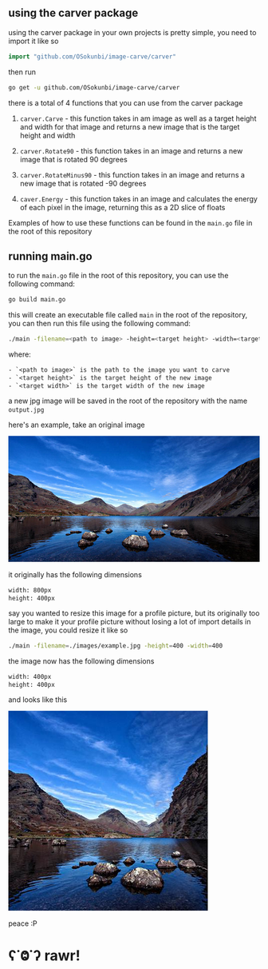 ## using the carver package

using the carver package in your own projects is pretty simple, you need to import it like so

```go
import "github.com/OSokunbi/image-carve/carver"
```

then run
```bash
go get -u github.com/OSokunbi/image-carve/carver
```

there is a total of 4 functions that you can use from the carver package

1. `carver.Carve` - this function takes in am image as well as a target height and width for that image and returns a new image that is the target height and width

2. `carver.Rotate90` - this function takes in an image and returns a new image that is rotated 90 degrees

3. `carver.RotateMinus90` - this function takes in an image and returns a new image that is rotated -90 degrees

4. `caver.Energy` - this function takes in an image and calculates the energy of each pixel in the image, returning this as a 2D slice of floats

Examples of how to use these functions can be found in the `main.go` file in the root of this repository

## running main.go

to run the `main.go` file in the root of this repository, you can use the following command:

```bash
go build main.go
```

this will create an executable file called `main` in the root of the repository, you can then run this file using the following command:

```bash
./main -filename=<path to image> -height=<target height> -width=<target width>
```

where:
```
- `<path to image>` is the path to the image you want to carve
- `<target height>` is the target height of the new image
- `<target width>` is the target width of the new image
```

a new jpg image will be saved in the root of the repository with the name `output.jpg`

here's an example, take an original image

![original image](./images/example.jpg)

it originally has the following dimensions

```
width: 800px
height: 400px
```

say you wanted to resize this image for a profile picture, but its originally too large to make it your profile picture without losing a lot of import details in the image, you could resize it like so

```bash
./main -filename=./images/example.jpg -height=400 -width=400
```

the image now has the following dimensions

```
width: 400px
height: 400px
```
and looks like this

![carved image](./images/output.jpg)
 

peace :P

# ʕ˙Ⱉ˙ʔ rawr!
